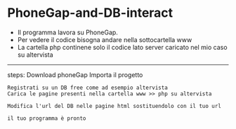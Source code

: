 # PhoneGap-and-DB-interact

- Il programma lavora su PhoneGap.
- Per vedere il codice bisogna andare nella sottocartella www 
- La cartella php continene solo il codice lato server caricato nel mio caso su altervista

--------------------------------------------------------------------

steps:
    Download phoneGap
    Importa il progetto

    Registrati su un DB free come ad esempio altervista
    Carica le pagine presenti nella cartella www >> php su altervista

    Modifica l'url del DB nelle pagine html sostituendolo con il tuo url

    il tuo programma è pronto